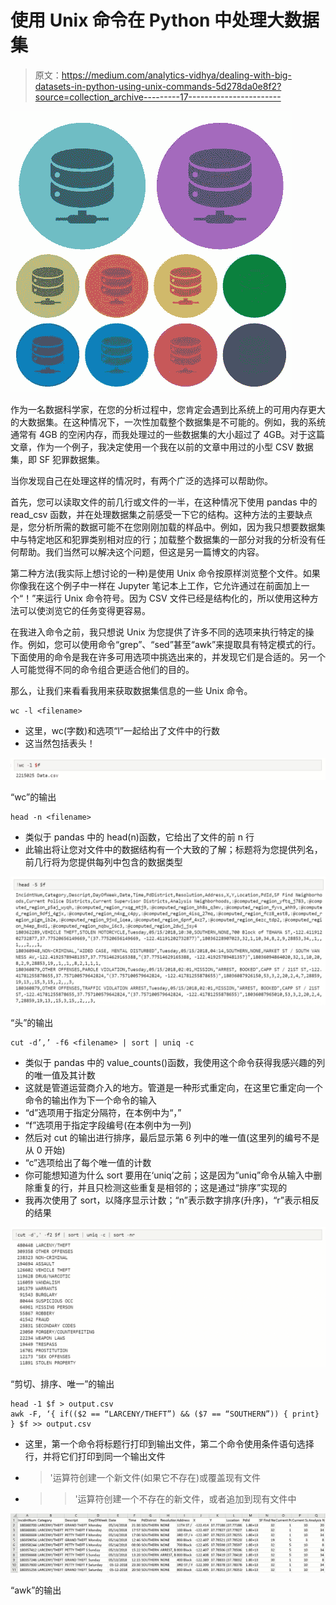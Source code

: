 # 使用 Unix 命令在 Python 中处理大数据集

> 原文：<https://medium.com/analytics-vidhya/dealing-with-big-datasets-in-python-using-unix-commands-5d278da0e8f2?source=collection_archive---------17----------------------->

![](img/73e35250caff9f71016822969b66f1e0.png)

作为一名数据科学家，在您的分析过程中，您肯定会遇到比系统上的可用内存更大的大数据集。在这种情况下，一次性加载整个数据集是不可能的。例如，我的系统通常有 4GB 的空闲内存，而我处理过的一些数据集的大小超过了 4GB。对于这篇文章，作为一个例子，我决定使用一个我在以前的文章中用过的小型 CSV 数据集，即 SF 犯罪数据集。

当你发现自己在处理这样的情况时，有两个广泛的选择可以帮助你。

首先，您可以读取文件的前几行或文件的一半，在这种情况下使用 pandas 中的 read_csv 函数，并在处理数据集之前感受一下它的结构。这种方法的主要缺点是，您分析所需的数据可能不在您刚刚加载的样品中。例如，因为我只想要数据集中与特定地区和犯罪类别相对应的行；加载整个数据集的一部分对我的分析没有任何帮助。我们当然可以解决这个问题，但这是另一篇博文的内容。

第二种方法(我实际上想讨论的一种)是使用 Unix 命令按原样浏览整个文件。如果你像我在这个例子中一样在 Jupyter 笔记本上工作，它允许通过在前面加上一个“！”来运行 Unix 命令符号。因为 CSV 文件已经是结构化的，所以使用这种方法可以使浏览它的任务变得更容易。

在我进入命令之前，我只想说 Unix 为您提供了许多不同的选项来执行特定的操作。例如，您可以使用命令“grep”、“sed”甚至“awk”来提取具有特定模式的行。下面使用的命令是我在许多可用选项中挑选出来的，并发现它们是合适的。另一个人可能觉得不同的命令组合更适合他们的目的。

那么，让我们来看看我用来获取数据集信息的一些 Unix 命令。

```
wc -l <filename>
```

*   这里，wc(字数)和选项“l”一起给出了文件中的行数
*   这当然包括表头！

![](img/506e6c8f0d2eb6d6b3faa02076a4bdf4.png)

“wc”的输出

```
head -n <filename>
```

*   类似于 pandas 中的 head(n)函数，它给出了文件的前 n 行
*   此输出将让您对文件中的数据结构有一个大致的了解；标题将为您提供列名，前几行将为您提供每列中包含的数据类型

![](img/2778b3c4a01813107286683fb07e9e35.png)

“头”的输出

```
cut -d’,’ -f6 <filename> | sort | uniq -c
```

*   类似于 pandas 中的 value_counts()函数，我使用这个命令获得我感兴趣的列的唯一值及其计数
*   这就是管道运营商介入的地方。管道是一种形式重定向，在这里它重定向一个命令的输出作为下一个命令的输入
*   “d”选项用于指定分隔符，在本例中为“，”
*   “f”选项用于指定字段编号(在本例中为一列)
*   然后对 cut 的输出进行排序，最后显示第 6 列中的唯一值(这里列的编号不是从 0 开始)
*   “c”选项给出了每个唯一值的计数
*   你可能想知道为什么 sort 要用在‘uniq’之前；这是因为“uniq”命令从输入中删除重复的行，并且只检测这些重复是相邻的；这是通过“排序”实现的
*   我再次使用了 sort，以降序显示计数；“n”表示数字排序(升序)，“r”表示相反的结果

![](img/a4b6f593fa5279cb5fa66f1438b29bec.png)

“剪切、排序、唯一”的输出

```
head -1 $f > output.csv
awk -F, ‘{ if(($2 == “LARCENY/THEFT”) && ($7 == “SOUTHERN”)) { print} } $f >> output.csv
```

*   这里，第一个命令将标题行打印到输出文件，第二个命令使用条件语句选择行，并将它们打印到同一个输出文件
*   >'运算符创建一个新文件(如果它不存在)或覆盖现有文件
*   >>'运算符创建一个不存在的新文件，或者追加到现有文件中

![](img/552b7cf53d5b773308ae158420e2a258.png)

“awk”的输出